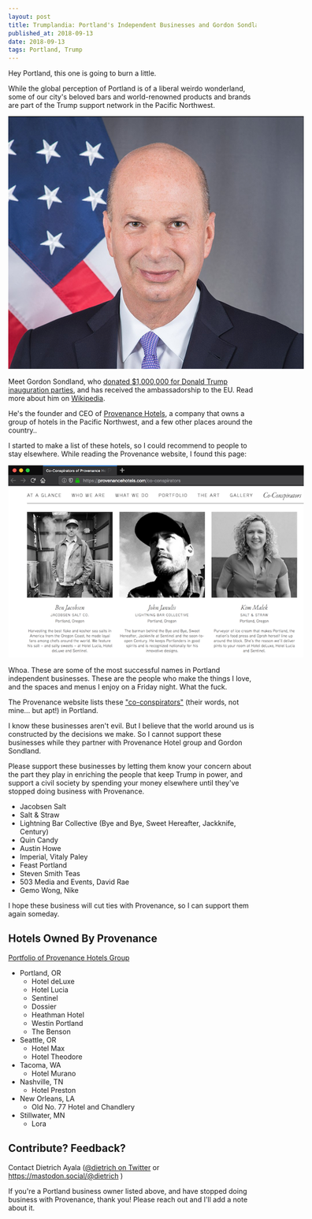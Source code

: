 ```yaml
---
layout: post
title: Trumplandia: Portland's Independent Businesses and Gordon Sondland
published_at: 2018-09-13
date: 2018-09-13
tags: Portland, Trump
---
```


Hey Portland, this one is going to burn a little.

While the global perception of Portland is of a liberal weirdo wonderland, some of our city's beloved bars and world-renowned products and brands are part of the Trump support network in the Pacific Northwest.

<img src="gordon.png" style="max-width: 600px;">

Meet Gordon Sondland, who [donated $1,000,000 for Donald Trump inauguration parties](https://www.wweek.com/news/2017/04/21/report-portland-hotel-owner-covertly-steered-cash-to-trump/), and has received the ambassadorship to the EU. Read more about him on [Wikipedia](https://en.wikipedia.org/wiki/Gordon_Sondland).

He's the founder and CEO of [Provenance Hotels](https://provenancehotels.com/who-we-are), a company that owns a group of hotels in the Pacific Northwest, and a few other places around the country..

I started to make a list of these hotels, so I could recommend to people to stay elsewhere. While reading the Provenance website, I found this page:

<img src="coconspirators.png" style="max-width: 600px;">

Whoa. These are some of the most successful names in Portland independent businesses. These are the people who make the things I love, and the spaces and menus I enjoy on a Friday night. What the fuck.

The Provenance website lists these ["co-conspirators"](https://provenancehotels.com/co-conspirators) (their words, not mine... but apt!) in Portland.

I know these businesses aren't evil. But I believe that the world around us is constructed by the decisions we make. So I cannot support these businesses while they partner with Provenance Hotel group and Gordon Sondland.

Please support these businesses by letting them know your concern about the part they play in enriching the people that keep Trump in power, and support a civil society  by spending your money elsewhere until they've stopped doing business with Provenance.

* Jacobsen Salt
* Salt &amp; Straw
* Lightning Bar Collective (Bye and Bye, Sweet Hereafter, Jackknife, Century)
* Quin Candy
* Austin Howe
* Imperial, Vitaly Paley
* Feast Portland
* Steven Smith Teas
* 503 Media and Events, David Rae
* Gemo Wong, Nike

I hope these business will cut ties with Provenance, so I can support them again someday.

## Hotels Owned By Provenance

[Portfolio of Provenance Hotels Group](https://provenancehotels.com/portfolio)

* Portland, OR
  * Hotel deLuxe
  * Hotel Lucia
  * Sentinel
  * Dossier
  * Heathman Hotel 
  * Westin Portland
  * The Benson
* Seattle, OR
  * Hotel Max
  * Hotel Theodore
* Tacoma, WA
  * Hotel Murano
* Nashville, TN
  * Hotel Preston
* New Orleans, LA
  * Old No. 77 Hotel and Chandlery
* Stillwater, MN
  * Lora

## Contribute? Feedback?

Contact Dietrich Ayala ([@dietrich on Twitter](https://twitter.com/dietrich) or https://mastodon.social/@dietrich )

If you're a Portland business owner listed above, and have stopped doing business with Provenance, thank you! Please reach out and I'll add a note about it.
